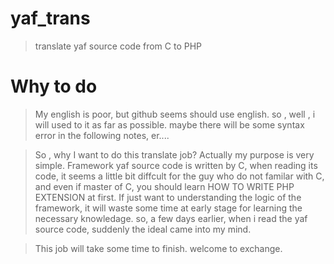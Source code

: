 # yaf_trans
>translate yaf source code from C to PHP

# Why to do  
>My english is poor, but github seems should use english. so , well , i will used to it as far as possible. maybe there will be some syntax error in the following notes, er....
 
>So , why I want to do this translate job?
 Actually my purpose is very simple. 
 Framework yaf source code is written by C, when reading its code, it seems a little bit diffcult for the guy who do not familar with C, and even if master of C, you should learn HOW TO WRITE PHP EXTENSION at first. If just want to understanding the logic of the framework, it will waste some time at early stage for learning the necessary knowledage.
 so, a few days earlier, when i read the yaf source code, suddenly the ideal came into my mind.
 
 
 
 >This job will take some time to finish. welcome to exchange.
